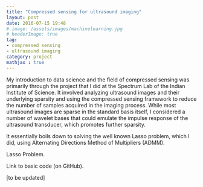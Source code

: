 ```yaml
---
title: "Compressed sensing for ultrasound imaging"
layout: post
date: 2016-07-15 19:48
# image: /assets/images/machinelearning.jpg
# headerImage: true
tag:
- compressed sensing
- ultrasound imaging
category: project
mathjax : true
---
```


My introduction to data science and the field of compressed sensing was primarily through the project that I did at the Spectrum Lab of the Indian Institute of Science. It involved analyzing ultrasound images and their underlying sparsity and using the compressed sensing framework to reduce the number of samples acquired in the imaging process. While most ultrasound images are sparse in the standard basis itself, I considered a number of wavelet bases that could emulate the impulse response of the ultrasound transducer, which promotes further sparsity.

It essentially boils down to solving the well known Lasso problem, which I did, using Alternating Directions Method of Multipliers (ADMM).

Lasso Problem.

Link to basic code (on GitHub).

[to be updated]
